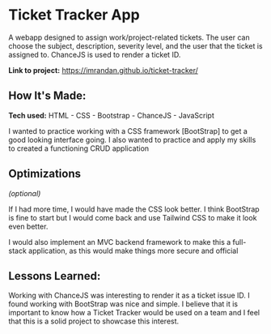 # Ticket Tracker App
A webapp designed to assign work/project-related tickets. The user can choose the subject, description, severity level, and the user that the ticket is assigned to. ChanceJS is used to render a ticket ID.

**Link to project:** https://imrandan.github.io/ticket-tracker/

## How It's Made:

**Tech used:** HTML - CSS - Bootstrap - ChanceJS - JavaScript

I wanted to practice working with a CSS framework [BootStrap] to get a good looking interface going. I also wanted to practice and apply my skills to created a functioning CRUD application

## Optimizations
*(optional)*

If I had more time, I would have made the CSS look better. I think BootStrap is fine to start but I would come back and use Tailwind CSS to make it look even better.

I would also implement an MVC backend framework to make this a full-stack application, as this would make things more secure and official

## Lessons Learned:

Working with ChanceJS was interesting to render it as a ticket issue ID. I found working with BootStrap was nice and simple. I believe that it is important to know how a Ticket Tracker would be used on a team and I feel that this is a solid project to showcase this interest.
